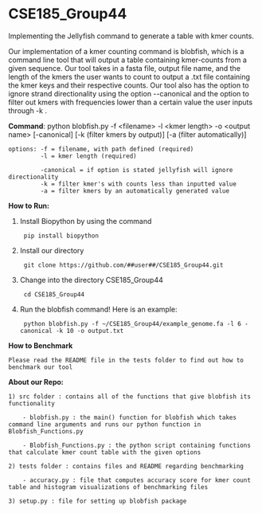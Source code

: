 # CSE185_Group44

Implementing the Jellyfish command to generate a table with kmer counts.

Our implementation of a kmer counting command is blobfish, which is a command line tool that will output a table containing kmer-counts from a given sequence. Our tool takes in a fasta file, output file name, and the length of the kmers the user wants to count to output a .txt file containing the kmer keys and their respective counts. Our tool also has the option to ignore strand directionality using the option --canonical and the option to filter out kmers with frequencies lower than a certain value the user inputs through -k <frequency>.

__Command__: python blobfish.py -f &lt;filename&gt; -l &lt;kmer length&gt; -o &lt;output name&gt; [-canonical] [-k (filter kmers by output)] [-a (filter automatically)]

    options: -f = filename, with path defined (required)
             -l = kmer length (required)
             
             -canonical = if option is stated jellyfish will ignore directionality
             -k = filter kmer's with counts less than inputted value
             -a = filter kmers by an automatically generated value


__How to Run:__
1) Install Biopython by using the command 
    
        pip install biopython
2) Install our directory
   
        git clone https://github.com/##user##/CSE185_Group44.git
3) Change into the directory CSE185_Group44
   
        cd CSE185_Group44
4) Run the blobfish command! Here is an example:
    
        python blobfish.py -f ~/CSE185_Group44/example_genome.fa -l 6 -canonical -k 10 -o output.txt
    
__How to Benchmark__
    
    Please read the README file in the tests folder to find out how to benchmark our tool
    
 __About our Repo:__
    
    1) src folder : contains all of the functions that give blobfish its functionality

        - blobfish.py : the main() function for blobfish which takes command line arguments and runs our python function in Blobfish_Functions.py

        - Blobfish_Functions.py : the python script containing functions that calculate kmer count table with the given options

    2) tests folder : contains files and README regarding benchmarking

        - accuracy.py : file that computes accuracy score for kmer count table and histogram visualizations of benchmarking files

    3) setup.py : file for setting up blobfish package
